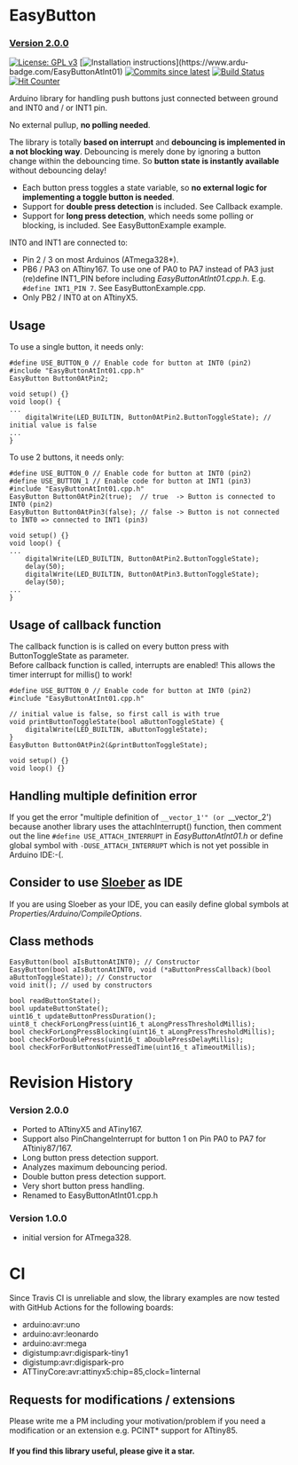 # EasyButton
### [Version 2.0.0](https://github.com/ArminJo/EasyButtonAtInt01/releases)

[![License: GPL v3](https://img.shields.io/badge/License-GPLv3-blue.svg)](https://www.gnu.org/licenses/gpl-3.0)
[![Installation instructions](https://www.ardu-badge.com/badge/EasyButtonAtInt01.svg?)](https://www.ardu-badge.com/EasyButtonAtInt01)
[![Commits since latest](https://img.shields.io/github/commits-since/ArminJo/EasyButtonAtInt01/latest)](https://github.com/ArminJo/EasyButtonAtInt01/commits/master)
[![Build Status](https://github.com/ArminJo/EasyButtonAtInt01/workflows/build/badge.svg)](https://github.com/ArminJo/EasyButtonAtInt01/actions)
[![Hit Counter](https://hitcounter.pythonanywhere.com/count/tag.svg?url=https%3A%2F%2Fgithub.com%2FArminJo%2FEasyButtonAtInt01)](https://github.com/brentvollebregt/hit-counter)

Arduino library for handling push buttons just connected between ground and INT0 and / or INT1 pin.<br/>

No external pullup, **no polling needed**.

The library is totally **based on interrupt** and **debouncing is implemented in a not blocking way**. 
Debouncing is merely done by ignoring a button change within the debouncing time. So **button state is instantly available** without debouncing delay!

- Each button press toggles a state variable, so **no external logic for implementing a toggle button is needed**.
- Support for **double press detection** is included. See Callback example.
- Support for **long press detection**, which needs some polling or blocking, is included. See EasyButtonExample example.

INT0 and INT1 are connected to:
- Pin 2 / 3 on most Arduinos (ATmega328*).
- PB6 / PA3 on ATtiny167. To use one of PA0 to PA7 instead of PA3 just (re)define INT1_PIN before including *EasyButtonAtInt01.cpp.h*. E.g. `#define INT1_PIN 7`. See EasyButtonExample.cpp.
- Only PB2 / INT0 at on ATtinyX5.



## Usage
To use a single button, it needs only:

```
#define USE_BUTTON_0 // Enable code for button at INT0 (pin2)
#include "EasyButtonAtInt01.cpp.h"
EasyButton Button0AtPin2;

void setup() {}
void loop() {
...
    digitalWrite(LED_BUILTIN, Button0AtPin2.ButtonToggleState); // initial value is false
...
}
```
To use 2 buttons, it needs only:
```
#define USE_BUTTON_0 // Enable code for button at INT0 (pin2)
#define USE_BUTTON_1 // Enable code for button at INT1 (pin3)
#include "EasyButtonAtInt01.cpp.h"
EasyButton Button0AtPin2(true);  // true  -> Button is connected to INT0 (pin2)
EasyButton Button0AtPin3(false); // false -> Button is not connected to INT0 => connected to INT1 (pin3)

void setup() {}
void loop() {
...
    digitalWrite(LED_BUILTIN, Button0AtPin2.ButtonToggleState);
    delay(50);
    digitalWrite(LED_BUILTIN, Button0AtPin3.ButtonToggleState);
    delay(50);
...
}
```

## Usage of callback function
The callback function is is called on every button press with ButtonToggleState as parameter.<br/>
Before callback function is called, interrupts are enabled! This allows the timer interrupt for millis() to work!

```
#define USE_BUTTON_0 // Enable code for button at INT0 (pin2)
#include "EasyButtonAtInt01.cpp.h"

// initial value is false, so first call is with true
void printButtonToggleState(bool aButtonToggleState) {
    digitalWrite(LED_BUILTIN, aButtonToggleState);
}
EasyButton Button0AtPin2(&printButtonToggleState);

void setup() {}
void loop() {}
```

## Handling multiple definition error
If you get the error "multiple definition of `__vector_1'" (or `__vector_2') because another library uses the attachInterrupt() function,
then comment out the line `#define USE_ATTACH_INTERRUPT` in *EasyButtonAtInt01.h* or 
define global symbol with `-DUSE_ATTACH_INTERRUPT` which is not yet possible in Arduino IDE:-(.<br/>
## Consider to use [Sloeber](http://eclipse.baeyens.it/stable.php?OS=Windows) as IDE<br/>
If you are using Sloeber as your IDE, you can easily define global symbols at *Properties/Arduino/CompileOptions*.<br/>

## Class methods
```
EasyButton(bool aIsButtonAtINT0); // Constructor
EasyButton(bool aIsButtonAtINT0, void (*aButtonPressCallback)(bool aButtonToggleState)); // Constructor
void init(); // used by constructors

bool readButtonState();
bool updateButtonState();
uint16_t updateButtonPressDuration();
uint8_t checkForLongPress(uint16_t aLongPressThresholdMillis);
bool checkForLongPressBlocking(uint16_t aLongPressThresholdMillis);
bool checkForDoublePress(uint16_t aDoublePressDelayMillis);
bool checkForForButtonNotPressedTime(uint16_t aTimeoutMillis);
```

# Revision History

### Version 2.0.0
- Ported to ATtinyX5 and ATiny167.
- Support also PinChangeInterrupt for button 1 on Pin PA0 to PA7 for ATtiniy87/167.
- Long button press detection support.
- Analyzes maximum debouncing period.
- Double button press detection support.
- Very short button press handling.
- Renamed to EasyButtonAtInt01.cpp.h

### Version 1.0.0
- initial version for ATmega328.

# CI
Since Travis CI is unreliable and slow, the library examples are now tested with GitHub Actions for the following boards:

- arduino:avr:uno
- arduino:avr:leonardo
- arduino:avr:mega          
- digistump:avr:digispark-tiny1
- digistump:avr:digispark-pro
- ATTinyCore:avr:attinyx5:chip=85,clock=1internal

## Requests for modifications / extensions
Please write me a PM including your motivation/problem if you need a modification or an extension e.g. PCINT* support for ATtiny85.

#### If you find this library useful, please give it a star.
